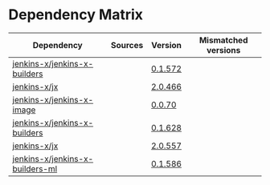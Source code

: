# Dependency Matrix

Dependency | Sources | Version | Mismatched versions
---------- | ------- | ------- | -------------------
[jenkins-x/jenkins-x-builders](https://github.com/jenkins-x/jenkins-x-builders) |  | [0.1.572]() | 
[jenkins-x/jx](https://github.com/jenkins-x/jx) |  | [2.0.466]() | 
[jenkins-x/jenkins-x-image](https://github.com/jenkins-x/jenkins-x-image) |  | [0.0.70](https://github.com/jenkins-x/jenkins-x-image/releases/tag/0.0.70) | 
[jenkins-x/jenkins-x-builders](https://github.com/jenkins-x/jenkins-x-builders) |  | [0.1.628]() | 
[jenkins-x/jx](https://github.com/jenkins-x/jx) |  | [2.0.557](https://github.com/jenkins-x/jx/releases/tag/v2.0.557) | 
[jenkins-x/jenkins-x-builders-ml](https://github.com/jenkins-x/jenkins-x-builders-ml) |  | [0.1.586]() | 
